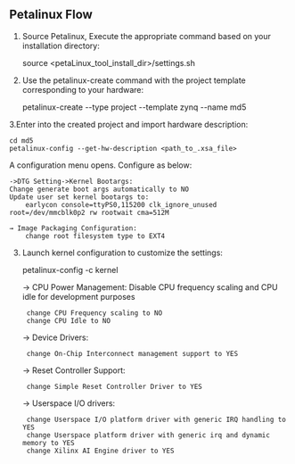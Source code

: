 ## Petalinux Flow

1. Source Petalinux, Execute the appropriate command based on your installation directory:

   	source <petaLinux_tool_install_dir>/settings.sh

3. Use the petalinux-create command with the project template corresponding to your hardware:
   
	petalinux-create --type project --template zynq --name md5

3.Enter into the created project and import hardware description:

 	cd md5
	petalinux-config --get-hw-description <path_to_.xsa_file>

A configuration menu opens. Configure as below: 
	
 	->DTG Setting->Kernel Bootargs:
	Change generate boot args automatically to NO
	Update user set kernel bootargs to:
		earlycon console=ttyPS0,115200 clk_ignore_unused root=/dev/mmcblk0p2 rw rootwait cma=512M
	
	→ Image Packaging Configuration:
		change root filesystem type to EXT4
3. Launch kernel configuration to customize the settings:

	petalinux-config -c kernel

	→ CPU Power Management: Disable CPU frequency scaling and CPU idle for development purposes

		change CPU Frequency scaling to NO
		change CPU Idle to NO

	→ Device Drivers:

		change On-Chip Interconnect management support to YES

	→ Reset Controller Support:

		change Simple Reset Controller Driver to YES
	
	→ Userspace I/O drivers:

		change Userspace I/O platform driver with generic IRQ handling to YES
		change Userspace platform driver with generic irq and dynamic memory to YES
		change Xilinx AI Engine driver to YES
